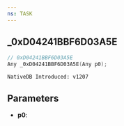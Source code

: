 ```yaml
---
ns: TASK
---
```

## _0xD04241BBF6D03A5E

```c
// 0xD04241BBF6D03A5E
Any _0xD04241BBF6D03A5E(Any p0);
```

```
NativeDB Introduced: v1207
```

## Parameters
* **p0**:
